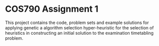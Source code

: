 # COS790 Assignment 1

This project contains the code, problem sets and example solutions for applying genetic a algorithm  selection  hyper-heuristic 
for the selection of heuristics in constructing an initial solution to the examination timetabling problem.
 